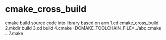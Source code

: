 # cmake_cross_build
cmake build source code into  library based on arm
1.cd cmake_cross_build
2.mkdir build
3.cd build
4.cmake -DCMAKE_TOOLCHAIN_FILE=../abc.cmake ..
7.make
